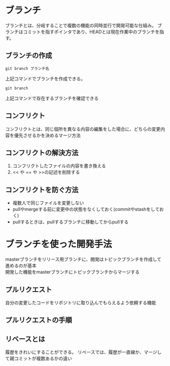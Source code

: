 # ブランチ
ブランチとは、分岐することで複数の機能の同時並行で開発可能な仕組み。
ブランチはコミットを指すポインタであり、HEADとは現在作業中のブランチを指す。

## ブランチの作成

```
git branch ブランチ名
```

上記コマンドでブランチを作成できる。

```
git branch
```

上記コマンドで存在するブランチを確認できる
## コンフリクト
コンフリクトとは、同じ個所を異なる内容の編集をした場合に、どちらの変更内容を優先させるかを決めるマージ方法  

## コンフリクトの解決方法
1. コンフリクトしたファイルの内容を書き換える
2. << や == や >>の記述を削除する

## コンフリクトを防ぐ方法
* 複数人で同じファイルを変更しない
* pullやmergeする前に変更中の状態をなくしておく(commitやstashをしておく)
* pullするときは、pullするブランチに移動してからpullする


# ブランチを使った開発手法
masterブランチをリリース用ブランチに、開発はトピックブランチを作成して進めるのが基本  
開発した機能をmasterブランチにトピックブランチからマージする  

## プルリクエスト
自分の変更したコードをリポジトリに取り込んでもらえるよう依頼する機能

## プルリクエストの手順

## リベースとは
履歴をきれいにすることができる。
リベースでは、履歴が一直線か、マージして親コミットが複数あるかの違い

